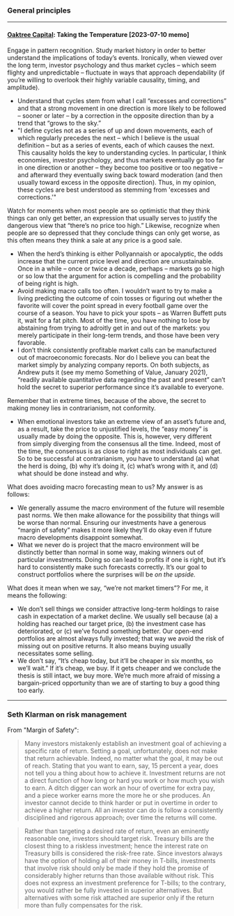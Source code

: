 ### General principles

---

#### [Oaktree Capital](https://www.oaktreecapital.com/insights/memo/taking-the-temperature): Taking the Temperature [2023-07-10 memo]

Engage in pattern recognition. Study market history in order to better understand the implications of today’s events.  Ironically, when viewed over the long term, investor psychology and thus market cycles – which seem flighty and unpredictable – fluctuate in ways that approach dependability (if you’re willing to overlook their highly variable causality, timing, and amplitude).
- Understand that cycles stem from what I call “excesses and corrections” and that a strong movement in one direction is more likely to be followed – sooner or later – by a correction in the opposite direction than by a trend that “grows to the sky.” 
- "I define cycles not as a series of up and down movements, each of which regularly precedes the next – which I believe is the usual definition – but as a series of events, each of which causes the next. This causality holds the key to understanding cycles.  In particular, I think economies, investor psychology, and thus markets eventually go too far in one direction or another – they become too positive or too negative – and afterward they eventually swing back toward moderation (and then usually toward excess in the opposite direction).  Thus, in my opinion, these cycles are best understood as stemming from 'excesses and corrections.'"

Watch for moments when most people are so optimistic that they think things can only get better, an expression that usually serves to justify the dangerous view that “there’s no price too high.”  Likewise, recognize when people are so depressed that they conclude things can only get worse, as this often means they think a sale at any price is a good sale. 
- When the herd’s thinking is either Pollyannaish or apocalyptic, the odds increase that the current price level and direction are unsustainable. Once in a while – once or twice a decade, perhaps – markets go so high or so low that the argument for action is compelling and the probability of being right is high.
- Avoid making macro calls too often.  I wouldn’t want to try to make a living predicting the outcome of coin tosses or figuring out whether the favorite will cover the point spread in every football game over the course of a season. You have to pick your spots – as Warren Buffett puts it, wait for a fat pitch. Most of the time, you have nothing to lose by abstaining from trying to adroitly get in and out of the markets: you merely participate in their long-term trends, and those have been very favorable.
- I don’t think consistently profitable market calls can be manufactured out of macroeconomic forecasts. Nor do I believe you can beat the market simply by analyzing company reports. On both subjects, as Andrew puts it (see my memo Something of Value, January 2021), “readily available quantitative data regarding the past and present” can’t hold the secret to superior performance since it’s available to everyone.

Remember that in extreme times, because of the above, the secret to making money lies in contrarianism, not conformity. 
- When emotional investors take an extreme view of an asset’s future and, as a result, take the price to unjustified levels, the “easy money” is usually made by doing the opposite.  This is, however, very different from simply diverging from the consensus all the time.  Indeed, most of the time, the consensus is as close to right as most individuals can get.  So to be successful at contrarianism, you have to understand (a) what the herd is doing, (b) why it’s doing it, (c) what’s wrong with it, and (d) what should be done instead and why.

What does avoiding macro forecasting mean to us?  My answer is as follows:
- We generally assume the macro environment of the future will resemble past norms.  We then make allowance for the possibility that things will be worse than normal.  Ensuring our investments have a generous “margin of safety” makes it more likely they’ll do okay even if future macro developments disappoint somewhat.
- What we never do is project that the macro environment will be distinctly better than normal in some way, making winners out of particular investments.  Doing so can lead to profits if one is right, but it’s hard to consistently make such forecasts correctly. It’s our goal to construct portfolios where the surprises will be *on the upside.*

What does it mean when we say, “we’re not market timers”?  For me, it means the following:
- We don’t sell things we consider attractive long-term holdings to raise cash in expectation of a market decline.  We usually sell because (a) a holding has reached our target price, (b) the investment case has deteriorated, or (c) we’ve found something better.  Our open-end portfolios are almost always fully invested; that way we avoid the risk of missing out on positive returns.  It also means buying usually necessitates some selling.
- We don’t say, “It’s cheap today, but it’ll be cheaper in six months, so we’ll wait.”  If it’s cheap, we buy.  If it gets cheaper and we conclude the thesis is still intact, we buy more.  We’re much more afraid of missing a bargain-priced opportunity than we are of starting to buy a good thing too early.

---

### Seth Klarman on risk management

From "Margin of Safety":

> Many investors mistakenly establish an investment goal of achieving a specific rate of return. Setting a goal, unfortunately, does not make that return achievable. Indeed, no matter what the goal, it may be out of reach. Stating that you want to earn, say, 15 percent a year, does not tell you a thing about how to achieve it. Investment returns are not a direct function of how long or hard you work or how much you wish to earn. A ditch digger can work an hour of overtime for extra pay, and a piece worker earns more the more he or she produces. An investor cannot decide to think harder or put in overtime in order to achieve a higher return. All an investor can do is follow a consistently disciplined and rigorous approach; over time the returns will come.

> Rather than targeting a desired rate of return, even an eminently reasonable one, investors should target risk. Treasury bills are the closest thing to a riskless investment; hence the interest rate on Treasury bills is considered the risk-free rate. Since investors always have the option of holding all of their money in T-bills, investments that involve risk should only be made if they hold the promise of considerably higher returns than those available without risk. This does not express an investment preference for T-bills; to the contrary, you would rather be fully invested in superior alternatives. But alternatives with some risk attached are superior only if the return more than fully compensates for the risk.
